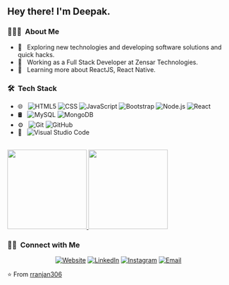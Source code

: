 <h2> Hey there! I'm Deepak.</h2>

<h3> 👨🏻‍💻 &nbsp;About Me </h3>

- 🤔 &nbsp; Exploring new technologies and developing software solutions and quick hacks.
- 💼 &nbsp; Working as a Full Stack Developer at Zensar Technologies.
- 🌱 &nbsp; Learning more about ReactJS, React Native.

<h3> 🛠 &nbsp;Tech Stack</h3>

- 🌐 &nbsp;
  ![HTML5](https://img.shields.io/badge/-HTML5-333333?style=flat&logo=HTML5)
  ![CSS](https://img.shields.io/badge/-CSS-333333?style=flat&logo=CSS3&logoColor=1572B6)
  ![JavaScript](https://img.shields.io/badge/-JavaScript-333333?style=flat&logo=javascript)
  ![Bootstrap](https://img.shields.io/badge/-Bootstrap-333333?style=flat&logo=bootstrap&logoColor=563D7C)
  ![Node.js](https://img.shields.io/badge/-Node.js-333333?style=flat&logo=node.js)
  ![React](https://img.shields.io/badge/-React-333333?style=flat&logo=react)
- 🛢 &nbsp;
  ![MySQL](https://img.shields.io/badge/-MySQL-333333?style=flat&logo=mysql)
  ![MongoDB](https://img.shields.io/badge/-MongoDB-333333?style=flat&logo=mongodb)
- ⚙️ &nbsp;
  ![Git](https://img.shields.io/badge/-Git-333333?style=flat&logo=git)
  ![GitHub](https://img.shields.io/badge/-GitHub-333333?style=flat&logo=github)
- 🔧 &nbsp;
  ![Visual Studio Code](https://img.shields.io/badge/-Visual%20Studio%20Code-333333?style=flat&logo=visual-studio-code&logoColor=007ACC)
<br/>

<a href="https://github.com/rranjan306">
  <img height="180em" src="https://github-readme-stats.vercel.app/api?username=rranjan306&theme=buefy&show_icons=true" />
  <img height="180em" src="https://github-readme-stats.vercel.app/api/top-langs/?username=rranjan306&theme=buefy&layout=compact" />
</a>

<br/>

<h3> 🤝🏻 &nbsp;Connect with Me </h3>

<p align="center">
<a href="https://www.deepakranjan.com/"><img alt="Website" src="https://img.shields.io/badge/Website-www.deepakranjan.com-blue?style=flat-square&logo=google-chrome"></a>
<a href="https://www.linkedin.com/in/deepak-ranjan-876aa194 "><img alt="LinkedIn" src="https://img.shields.io/badge/LinkedIn-Deepak%20Ranjan-blue?style=flat-square&logo=linkedin"></a>
<a href=""><img alt="Instagram" src="https://img.shields.io/badge/Instagram-ranjan_1097-blue?style=flat-square&logo=instagram"></a>
<a href=""><img alt="Email" src="https://img.shields.io/badge/Email-rranjan306@gmail.com-blue?style=flat-square&logo=gmail"></a>
</p>

⭐️ From [rranjan306](https://github.com/rranjan306)
